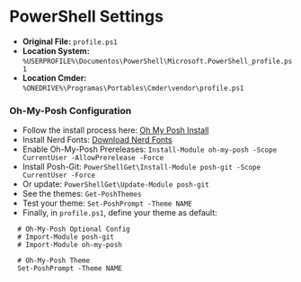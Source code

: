 # PowerShell Settings

- **Original File:** `profile.ps1`
- **Location System:** `%USERPROFILE%\Documentos\PowerShell\Microsoft.PowerShell_profile.ps1`
- **Location Cmder:** `%ONEDRIVE%\Programas\Portables\Cmder\vendor\profile.ps1`

### Oh-My-Posh Configuration

- Follow the install process here: [Oh My Posh Install](https://ohmyposh.dev/docs/windows)
- Install Nerd Fonts: [Download Nerd Fonts](https://github.com/giosepeluiz/workflow-defaults/tree/main/windows-terminal-settings/nerd-fonts)
- Enable Oh-My-Posh Prereleases: `Install-Module oh-my-posh -Scope CurrentUser -AllowPrerelease -Force`
- Install Posh-Git: `PowerShellGet\Install-Module posh-git -Scope CurrentUser -Force`
- Or update: `PowerShellGet\Update-Module posh-git`
- See the themes: `Get-PoshThemes`
- Test your theme: `Set-PoshPrompt -Theme NAME`
- Finally, in `profile.ps1`, define your theme as default:

```
  # Oh-My-Posh Optional Config
  # Import-Module posh-git
  # Import-Module oh-my-posh
  
  # Oh-My-Posh Theme
  Set-PoshPrompt -Theme NAME
```
